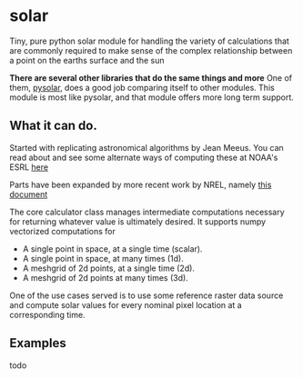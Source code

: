 # solar
Tiny, pure python solar module for handling the variety of calculations that are commonly required 
to make sense of the complex relationship between a point on the earths surface and the sun

**There are several other libraries that do the same things and more**
One of them, [pysolar](https://pysolar.readthedocs.io/en/latest/), does a good job comparing
itself to other modules. This module is most like pysolar, and that module 
offers more long term support.


## What it can do.

Started with replicating astronomical algorithms by Jean Meeus. 
You can read about and see some alternate ways of computing these at
NOAA's ESRL [here](https://www.esrl.noaa.gov/gmd/grad/solcalc/calcdetails.html)

Parts have been expanded by more recent work by NREL, namely
[this document](https://www.nrel.gov/docs/fy08osti/34302.pdf)

The core calculator class manages intermediate computations necessary
for returning whatever value is ultimately desired. It supports numpy vectorized computations
for 

* A single point in space, at a single time (scalar).
* A single point in space, at many times (1d).
* A meshgrid of 2d points, at a single time (2d).
* A meshgrid of 2d points at many times (3d).

One of the use cases served is to use some reference raster data source
and compute solar values for every nominal pixel location at a corresponding time.


## Examples

todo